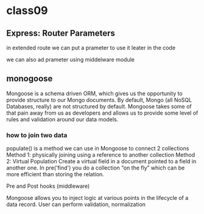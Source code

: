 # class09

## Express: Router Parameters

in extended route we can put a prameter to use it leater in the code 

we can also ad prameter using middelware module 

## monogoose

Mongoose is a schema driven ORM, which gives us the opportunity to provide structure to our Mongo documents. By default, Mongo (all NoSQL Databases, really) are not structured by default. Mongoose takes some of that pain away from us as developers and allows us to provide some level of rules and validation around our data models.


### how to join two data

 populate() is a method we can use in Mongoose to connect 2 collections
Method 1: physically joining using a reference to another collection
Method 2: Virtual Population
Create a virtual field in a document pointed to a field in another one.
In pre('find') you do a collection “on the fly” which can be more efficient than storing the relation.


Pre and Post hooks (middleware)

Mongoose allows you to inject logic at various points in the lifecycle of a data record.
User can perform validation, normalization